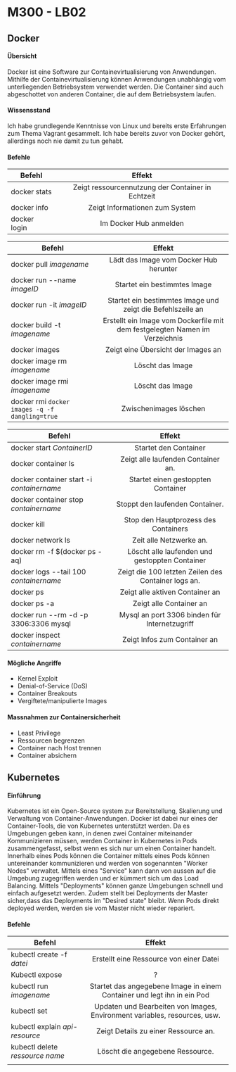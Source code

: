 M300 - LB02
====

## Docker

#### Übersicht

Docker ist eine Software zur Containevirtualisierung von Anwendungen. Mithilfe der Containevirtualisierung können Anwendungen unabhängig vom unterliegenden Betriebsystem verwendet werden. Die Container sind auch abgeschottet von anderen Container, die auf dem Betriebsystem laufen.

#### Wissensstand

Ich habe grundlegende Kenntnisse von Linux und bereits erste Erfahrungen zum Thema Vagrant gesammelt. Ich habe bereits zuvor von Docker gehört, allerdings noch nie damit zu tun gehabt.


#### Befehle
                            
							
| Befehl                       | Effekt                         |
| ---------------------------- |:------------------------------:|
| docker stats | Zeigt ressourcennutzung der Container in Echtzeit |
| docker info | Zeigt Informationen zum System |
| docker login | Im Docker Hub anmelden |

                                        
| Befehl                       | Effekt                         |
| ---------------------------- |:------------------------------:|
| docker pull *imagename* | Lädt das Image vom Docker Hub herunter  |
| docker run --name *imageID* | Startet ein bestimmtes Image |
| docker run -it *imageID* | Startet ein bestimmtes Image und zeigt die Befehlszeile an |
| docker build -t *imagename* | Erstellt ein Image vom Dockerfile mit dem festgelegten Namen im Verzeichnis |
| docker images | Zeigt eine Übersicht der Images an |
| docker image rm *imagename* | Löscht das Image |
| docker image rmi *imagename* | Löscht das Image |
| docker rmi `docker images -q -f dangling=true` | Zwischenimages löschen |

                                                
| Befehl                       | Effekt                         |
| ---------------------------- |:------------------------------:|
| docker start *ContainerID* | Startet den Container |
| docker container ls | Zeigt alle laufenden Container an. |
| docker container start -i *containername* | Startet einen gestoppten Container |
| docker container stop *containername* | Stoppt den laufenden Container. |
| docker kill | Stop den Hauptprozess des Containers |
| docker network ls | Zeit alle Netzwerke an. |
| docker rm -f $(docker ps -aq) | Löscht alle laufenden und gestoppten Container |
| docker logs --tail 100 *containername* | Zeigt die 100 letzten Zeilen des Container logs an. |
| docker ps  | Zeigt alle aktiven Container an |
| docker ps -a | Zeigt alle Container an |
| docker run --rm -d -p 3306:3306 mysql | Mysql an port 3306 binden für Internetzugriff |
| docker inspect *containername* | Zeigt Infos zum Container an |


#### Mögliche Angriffe

- Kernel Exploit
- Denial-of-Service (DoS)
- Container Breakouts
- Vergiftete/manipulierte Images


#### Massnahmen zur Containersicherheit

- Least Privilege
- Ressourcen begrenzen
- Container nach Host trennen
- Container absichern


## Kubernetes

#### Einführung

Kubernetes ist ein Open-Source system zur Bereitstellung, Skalierung und Verwaltung von Container-Anwendungen. Docker ist dabei nur eines der Container-Tools, die von Kubernetes unterstützt werden.
Da es Umgebungen geben kann, in denen zwei Container miteinander Kommunizieren müssen, werden Container in Kubernetes in Pods zusammengefasst, selbst wenn es sich nur um einen Container handelt.
Innerhalb eines Pods können die Container mittels eines 
Pods können untereinander kommunizieren und werden von sogenannten "Worker Nodes" verwaltet.
Mittels eines "Service" kann dann von aussen auf die Umgebung zugegriffen werden und er kümmert sich um das Load Balancing.
Mittels "Deployments" können ganze Umgebungen schnell und einfach aufgesetzt werden. Zudem stellt bei Deployments der Master sicher,dass das Deployments im "Desired state" bleibt. Wenn Pods direkt deployed werden, werden sie vom Master nicht wieder repariert.


#### Befehle

| Befehl                       | Effekt                         |
| ---------------------------- |:------------------------------:|
| kubectl create -f *datei* | Erstellt eine Ressource von einer Datei |
| Kubectl expose | ? |
| kubectl run *imagename*  | Startet das angegebene Image in einem Container und legt ihn in ein Pod |
| kubectl set | Updaten und Bearbeiten von Images, Environment variables, resources, usw. |
| kubectl explain *api-resource*  | Zeigt Details zu einer Ressource an. |
| kubectl delete *ressource name* | Löscht die angegebene Ressource. |
|  |  |
